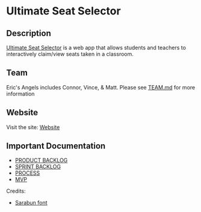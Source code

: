 # Ultimate Seat Selector

## Description
[Ultimate Seat Selector](https://ultimateseatselector.azurewebsites.net/)
 is a web app that allows students and teachers
to interactively claim/view seats taken in a classroom.

## Team
Eric's Angels includes Connor, Vince, & Matt.
Please see [TEAM.md](https://github.com/UltimateSeatSelectorInc/UltimateSeatSelector/blob/f994936e787dfff1ce2da13db116f45eab328a81/DOCS/TEAM.md) for more information

## Website
Visit the site: [Website](https://ultimateseatselector.azurewebsites.net/)

## Important Documentation
- [PRODUCT BACKLOG](https://github.com/UltimateSeatSelectorInc/UltimateSeatSelector/blob/0763338a0fba9ec53585e159a14902b029b7ec28/DOCS/PRODUCT-BACKLOG.md)
- [SPRINT BACKLOG](https://github.com/UltimateSeatSelectorInc/UltimateSeatSelector/blob/0763338a0fba9ec53585e159a14902b029b7ec28/DOCS/SPRINT-BACKLOG.md)
- [PROCESS](https://github.com/UltimateSeatSelectorInc/UltimateSeatSelector/blob/f994936e787dfff1ce2da13db116f45eab328a81/DOCS/PROCESS.md)
- [MVP](https://github.com/UltimateSeatSelectorInc/UltimateSeatSelector/blob/f994936e787dfff1ce2da13db116f45eab328a81/DOCS/MVP.md)

Credits:
- [Sarabun font](https://fonts.google.com/specimen/Sarabun)